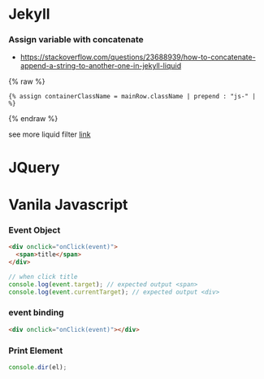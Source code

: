 # Jekyll

### Assign variable with concatenate

- https://stackoverflow.com/questions/23688939/how-to-concatenate-append-a-string-to-another-one-in-jekyll-liquid

{% raw %}

```liquid
{% assign containerClassName = mainRow.className | prepend : "js-" |  %}
```

{% endraw %}

see more liquid filter [link](https://jekyllrb.com/docs/liquid/filters/)

# JQuery

# Vanila Javascript

### Event Object

```html
<div onclick="onClick(event)">
  <span>title</span>
</div>
```

```js
// when click title
console.log(event.target); // expected output <span>
console.log(event.currentTarget); // expected output <div>
```

### event binding

```html
<div onclick="onClick(event)"></div>
```

### Print Element

```js
console.dir(el);
```
